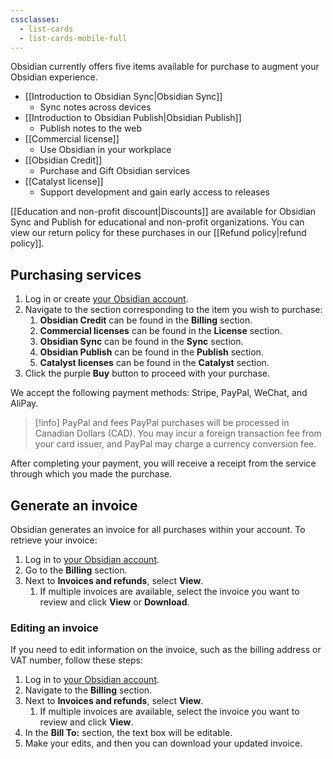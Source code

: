 ```yaml
---
cssclasses:
  - list-cards
  - list-cards-mobile-full
---
```

Obsidian currently offers five items available for purchase to augment your Obsidian experience. 

- [[Introduction to Obsidian Sync|Obsidian Sync]]
	- Sync notes across devices
- [[Introduction to Obsidian Publish|Obsidian Publish]]
	- Publish notes to the web
- [[Commercial license]]
	- Use Obsidian in your workplace
- [[Obsidian Credit]]
	- Purchase and Gift Obsidian services
- [[Catalyst license]]
	- Support development and gain early access to releases


[[Education and non-profit discount|Discounts]] are available for Obsidian Sync and Publish for educational and non-profit organizations. You can view our return policy for these purchases in our [[Refund policy|refund policy]].

## Purchasing services

1. Log in or create [your Obsidian account](https://obsidian.md/account).
2. Navigate to the section corresponding to the item you wish to purchase:
    1. **Obsidian Credit** can be found in the **Billing** section.
    2. **Commercial licenses** can be found in the **License** section.
    3. **Obsidian Sync** can be found in the **Sync** section.
    4. **Obsidian Publish** can be found in the **Publish** section.
    5. **Catalyst licenses** can be found in the **Catalyst** section.
3. Click the purple **Buy** button to proceed with your purchase.

We accept the following payment methods: Stripe, PayPal, WeChat, and AliPay.

> [!info] PayPal and fees
> PayPal purchases will be processed in Canadian Dollars (CAD). You may incur a foreign transaction fee from your card issuer, and PayPal may charge a currency conversion fee.

After completing your payment, you will receive a receipt from the service through which you made the purchase.

## Generate an invoice

Obsidian generates an invoice for all purchases within your account. To retrieve your invoice:

1. Log in to [your Obsidian account](https://obsidian.md/account/billing).
2. Go to the **Billing** section.
3. Next to **Invoices and refunds**, select **View**.
    1. If multiple invoices are available, select the invoice you want to review and click **View** or **Download**.

### Editing an invoice

If you need to edit information on the invoice, such as the billing address or VAT number, follow these steps:

1. Log in to [your Obsidian account](https://obsidian.md/account/billing).
2. Navigate to the **Billing** section.
3. Next to **Invoices and refunds**, select **View**.
    1. If multiple invoices are available, select the invoice you want to review and click **View**.
4. In the **Bill To:** section, the text box will be editable.
5. Make your edits, and then you can download your updated invoice.

